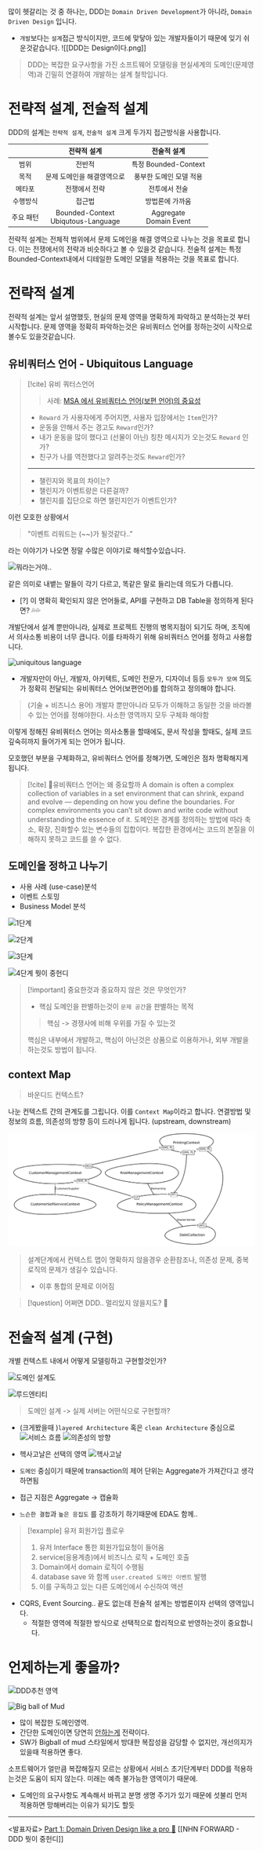 많이 헷갈리는 것 중 하나는, DDD는 `Domain Driven Development`가 아니라, `Domain Driven Design` 입니다.
- `개발`보다는 `설계`접근 방식이지만, 코드에 맞닿아 있는 개발자들이기 때문에 잊기 쉬운것같습니다.
![[DDD는 Design이다.png]]

> DDD는 복잡한 요구사항을 가진 소프트웨어 모델링을
> 현실세계의 도메인(문제영역)과 긴밀히 연결하여 개발하는 설계 철학입니다.

# 전략적 설계, 전술적 설계

DDD의 설계는 `전략적 설계`, `전술적 설계` 크게 두가지 접근방식을 사용합니다.

|       |                전략적 설계                 |          전술적 설계           |
| :---: | :-----------------------------------: | :-----------------------: |
|  범위   |                  전반적                  |    특정 Bounded-Context     |
|  목적   |            문제 도메인을 해결영역으로             |       풍부한 도메인 모델 적용       |
|  메타포  |                전쟁에서 전략                |          전투에서 전술          |
| 수행방식  |                  접근법                  |         방법론에 가까움          |
| 주요 패턴 | Bounded-Context<br>Ubiqutous-Language | Aggregate<br>Domain Event |

전략적 설계는 전체적 범위에서 문제 도메인을 해결 영역으로 나누는 것을 목표로 합니다. 이는 전쟁에서의 전략과 비슷하다고 볼 수 있을것 같습니다.
전술적 설계는 특정 Bounded-Context내에서 디테일한 도메인 모델을 적용하는 것을 목표로 합니다.

# 전략적 설계

전략적 설계는 앞서 설명했듯, 현실의 문제 영역을 명확하게 파악하고 분석하는것 부터 시작합니다.
문제 영역을 정확히 파악하는것은 유비쿼터스 언어를 정하는것이 시작으로 볼수도 있을것같습니다.

## 유비쿼터스 언어 - Ubiquitous Language

> [!cite] 유비 쿼터스언어
> >사례: [MSA 에서 유비쿼터스 언어(보편 언어)의 중요성](https://medium.com/dtevangelist/msa-%EC%97%90%EC%84%9C-%EC%9C%A0%EB%B9%84%EC%BF%BC%ED%84%B0%EC%8A%A4-%EC%96%B8%EC%96%B4-%EB%B3%B4%ED%8E%B8-%EC%96%B8%EC%96%B4-%EC%9D%98-%EC%A4%91%EC%9A%94%EC%84%B1-ca22b96aaeea)
>
>- `Reward` 가 사용자에게 주어지면, 사용자 입장에서는 `Item`인가?
>- 운동을 안해서 주는 경고도 `Reward`인가?
>- 내가 운동을 많이 했다고 (선물이 아닌) 칭찬 메시지가 오는것도 `Reward` 인가?
>- 친구가 나를 역전했다고 알려주는것도 `Reward`인가?
>---
>- 챌린지와 목표의 차이는?
>- 챌린지가 이벤트랑은 다른걸까?
>-  챌린지를 집단으로 하면 챌린지인가 이벤트인가?

이런 모호한 상황에서

> "이벤트 리워드는 (\~~)가 될것같다.."

라는 이야기가 나오면 정말 수많은 이야기로 해석할수있습니다.


![뭐라는거야..](https://blog.tekaris.com/wp-content/uploads/2019/03/image-507x321.png)


같은 의미로 내뱉는 말들이 각기 다르고, 똑같은 말로 들리는데 의도가 다릅니다.
- [?] 이 명확히 확인되지 않은 언어들로, API를 구현하고 DB Table을 정의하게 된다면? 💦💦

개발단에서 설계 뿐만아니라, 실제로 프로젝트 진행의 병목지점이 되기도 하며, 조직에서 의사소통 비용이 너무 큽니다.
이를 타파하기 위해 유비쿼터스 언어를 정하고 사용합니다.

![uniquitous language](https://miro.medium.com/v2/resize:fit:877/1*EyEEkDaoezAVHhEobyTFgw.png)

- 개발자만이 아닌, 개발자, 아키텍트, 도메인 전문가, 디자이너 등등 `모두가 모여` 의도가 정확히 전달되는 유비쿼터스 언어(보편언어)를 합의하고 정의해야 합니다.

> (기술 + 비즈니스 용어)
> 개발자 뿐만아니라 모두가 이해하고 동일한 것을 바라볼 수 있는 언어를 정해야한다.
> 사소한 영역까지 모두 구체화 해야함

이렇게 정해진 유비쿼터스 언어는 의사소통을 할때에도, 문서 작성을 할때도, 실제 코드 깊숙히까지 들어가게 되는 언어가 됩니다.

모호했던 부분을 구체화하고, 유비쿼터스 언어를 정해가면, 도메인은 점차 명확해지게 됩니다.

> [!cite] 유비쿼터스 언어는 왜 중요할까
> A domain is often a complex collection of variables in a set environment that can shrink, expand and evolve — depending on how you define the boundaries. For complex environments you can’t sit down and write code without understanding the essence of it.
> 도메인은 경계를 정의하는 방법에 따라 축소, 확장, 진화할수 있는 변수들의 집합이다. 복잡한 환경에서는 코드의 본질을 이해하지 못하고 코드를 쓸 수 없다.


## 도메인을 정하고 나누기

- 사용 사례 (use-case)분석
- 이벤트 스토밍
- Business Model 분석


![1단계](https://miro.medium.com/v2/resize:fit:1400/format:webp/1*zXa4hw1MA20GCNIBMt7GoQ.jpeg)

![2단계](https://miro.medium.com/v2/resize:fit:1400/format:webp/1*2vLXUDIhwuB6SLIp5WZlNw.jpeg)

![3단계](https://miro.medium.com/v2/resize:fit:1400/format:webp/1*mhot7hJTOCY61cPw9mvpKA.jpeg)

![4단계 뭣이 중헌디](https://miro.medium.com/v2/resize:fit:1400/format:webp/1*DqrdQqyJFdk_fbgG4v7t4A.jpeg)

>[!important] 중요한것과 중요하지 않은 것은 무엇인가?
>- 핵심 도메인을 판별하는것이 `문제 공간`을 판별하는 목적
>> 핵심 -> 경쟁사에 비해 우위를 가질 수 있는것
>
>핵심은 내부에서 개발하고, 핵심이 아닌것은 상품으로 이용하거나, 외부 개발을 하는것도 방법이 됩니다.

## context Map

> 바운디드 컨텍스트?

나눈 컨텍스트 간의 관계도를 그립니다. 이를 `Context Map`이라고 합니다.
연결방법 및 정보의 흐름, 의존성의 방향 등이 드러나게 됩니다. (upstream, downstream)

![context-map](https://raw.githubusercontent.com/ContextMapper/context-map-generator/master/examples/context-map-example-1.png)

> 설계단계에서 컨텍스트 맵이 명확하지 않을경우 순환참조나, 의존성 문제, 중복 로직의 문제가 생길수 있습니다.
> - 이후 통합의 문제로 이어짐


> [!question] 어쩌면 DDD.. 멀리있지 않을지도? 🤔

# 전술적 설계 (구현)

개별 컨텍스트 내에서 어떻게 모델링하고 구현할것인가?

![도메인 설계도](https://user-images.githubusercontent.com/42582516/150660566-f6ed55db-7b57-408e-b624-ddf3c87d9552.png)

![루드엔티티](https://blog.kakaocdn.net/dn/9HiGG/btrN28J9KSt/dh1RMRsVjnnYNGztxZEF5K/img.png)

> 도메인 설계 -> 실제 서버는 어떤식으로 구현할까?

- (크게봤을때 )`layered Architecture` 혹은 `clean Architecture` 중심으로
![서비스 흐름](https://velog.velcdn.com/images/pjh1011409/post/7251ffdf-498f-4ec5-b200-c1c834be6c64/image.png)
![의존성의 방향](https://miro.medium.com/v2/resize:fit:1400/0*v2EisG6QUMmr7e4G)


- 헥사고날은 선택의 영역
![헥사고날](https://img1.daumcdn.net/thumb/R1280x0/?scode=mtistory2&fname=https%3A%2F%2Fblog.kakaocdn.net%2Fdn%2FbSBinD%2FbtrlZuAWOpH%2FmnhzGhWJR7ijQmFXK7au8K%2Fimg.png)

- `도메인` 중심이기 때문에 transaction의 제어 단위는 Aggregate가 가져간다고 생각하면됨
- 접근 지점은 Aggregate -> 캡슐화
- `느슨한 결합`과 `높은 응집도` 를 강조하기 하기때문에 EDA도 함께.. 

>[!example] 유저 회원가입 플로우
>1. 유저 Interface 통한 회원가입요청이 들어옴
>2. service(응용계층)에서 비즈니스 로직 + 도메인 호출
>3. Domain에서 domain 로직이 수행됨
>4. database save 와 함께 `user.created 도메인 이벤트` 발행
>5. 이를 구독하고 있는 다른 도메인에서 수신하여 액션


- CQRS, Event Sourcing.. 끝도 없는데 전술적 설계는 방법론이자 선택의 영역입니다.
	- 적절한 영역에 적절한 방식으로 선택적으로 합리적으로 반영하는것이 중요합니다.
# 언제하는게 좋을까?

![DDD추천 영역](https://miro.medium.com/v2/resize:fit:1400/format:webp/1*7hfGxerrsQbpL7Oa15JfbQ.jpeg)

 ![Big ball of Mud](https://miro.medium.com/v2/resize:fit:1200/0*EWjybLwJbxllHPFo)

 - 많이 복잡한 도메인영역.
 - 간단한 도메인이면 당연히 <u>안하는게</u> 전략이다.
 -  SW가 Bigball of mud 스타일에서 방대한 복잡성을 감당할 수 없지만, 개선의지가 있을때 적용하면 좋다.

소프트웨어가 얼만큼 복잡해질지 모르는 상황에서 서비스 초기단계부터 DDD를 적용하는것은 도움이 되지 않는다. 미래는 예측 불가능한 영역이기 때문에.
- 도메인의 요구사항도 계속해서 바뀌고 분명 생명 주기가 있기 때문에 섯불리 먼저 적용하면 망해버리는 이유가 되기도 할듯



---
<발표자료>
[Part 1: Domain Driven Design like a pro 🏅](https://medium.com/raa-labs/part-1-domain-driven-design-like-a-pro-f9e78d081f10) 
[[NHN FORWARD - DDD 뭣이 중헌디]]
